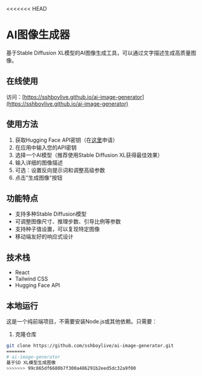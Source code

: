 <<<<<<< HEAD
# AI图像生成器

基于Stable Diffusion XL模型的AI图像生成工具，可以通过文字描述生成高质量图像。

## 在线使用

访问：[https://sshboylive.github.io/ai-image-generator](https://sshboylive.github.io/ai-image-generator)

## 使用方法

1. 获取Hugging Face API密钥（在[这里](https://huggingface.co/settings/tokens)申请）
2. 在应用中输入您的API密钥
3. 选择一个AI模型（推荐使用Stable Diffusion XL获得最佳效果）
4. 输入详细的图像描述
5. 可选：设置反向提示词和调整高级参数
6. 点击"生成图像"按钮

## 功能特点

- 支持多种Stable Diffusion模型
- 可调整图像尺寸、推理步数、引导比例等参数
- 支持种子值设置，可以复现特定图像
- 移动端友好的响应式设计

## 技术栈

- React
- Tailwind CSS
- Hugging Face API

## 本地运行

这是一个纯前端项目，不需要安装Node.js或其他依赖。只需要：

1. 克隆仓库
```bash
git clone https://github.com/sshboylive/ai-image-generator.git
=======
# ai-image-generator
基于SD XL模型生成图像
>>>>>>> 99c865df6680b7f300a486291b2eed5dc32a9f00
